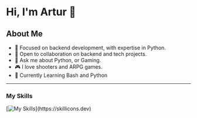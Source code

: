 # Hi, I'm Artur 👋

## About Me
- 🔭 Focused on backend development, with expertise in Python.
- 👯 Open to collaboration on backend and tech projects.
- 💬 Ask me about Python, or Gaming.
- 🎮 I love shooters and ARPG games.
- 🦀 Currently Learning Bash and Python
---
### My Skills
[![My Skills](https://skillicons.dev/icons?i=py,django,linux,bash,vscode,)](https://skillicons.dev)


